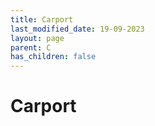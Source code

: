 ```yaml
---
title: Carport
last_modified_date: 19-09-2023
layout: page
parent: C
has_children: false
---
```


Carport
=======

